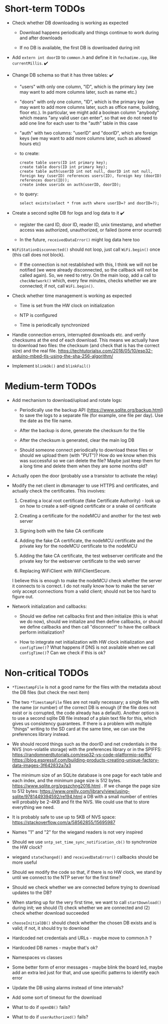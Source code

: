 # Short-term TODOs

 * Check whether DB downloading is working as expected 

   - Download happens periodically and things continue to work during and
     after downloads

   - If no DB is available, the first DB is downloaded during init

 * Add `extern int doorID` to `common.h` and define it in `fechadime.cpp`, 
   like `currentMillis`. :heavy_check_mark:

 * Change DB schema so that it has three tables: :heavy_check_mark:

   - "users" with only one column, "ID", which is the primary key (we may
     want to add more columns later, such as name etc.)

   - "doors" with only one column, "ID", which is the primary key (we may
     want to add more columns later, such as office name, building, floor
     etc.). In particular, we might add a boolean column "anybody" which
     means "any valid user can enter", so that we do not need to add one
     line for each user to the "auth" table in this case

   - "auth" with two columns: "userID" and "doorID", which are foreign keys
     (we may want to add more columns later, such as allowed hours etc)

   - to create:
     ```
     create table users(ID int primary key);
     create table doors(ID int primary key);
     create table auth(userID int not null, doorID int not null, foreign key (userID) references users(ID), foreign key (doorID) references doors(ID));
     create index useridx on auth(userID, doorID);
     ```

   - to query:
     ```
     select exists(select * from auth where userID=? and doorID=?);
     ```

 * Create a second sqlite DB for logs and log data to it  :heavy_check_mark:

   - register the card ID, door ID, reader ID, unix timestamp, and whether
     access was authorized, unauthorized, or failed (some error ocurred)

   - In the future, `receivedDataError()` might log data here too

 * `WiFiStationDisconnected()` should not loop, just call `WiFi.begin()`
    once (this call does not block).

    - If the connection is not restablished with this, I think we will not
      be notified (we were already disconnected, so the callback will not
      be called again). So, we need to retry. On the main loop, add a call
      to `checkNetwork()` which, every few minutes, checks whether we are
      connected; if not, call `WiFi.begin()`.

 * Check whether time management is working as expected

   - Time is set from the HW clock on initialization

   - NTP is configured

   - Time is periodically synchronized

 * Handle connection errors, interrupted downloads etc. and verify
   checksums at the end of each download. This means we actually
   have to download two files: the checksum (and check that is
   has the correct size) and the real file.
   https://techtutorialsx.com/2018/05/10/esp32-arduino-mbed-tls-using-the-sha-256-algorithm/

 * Implement `blinkOk()` and `blinkFail()`

# Medium-term TODOs

 * Add mechanism to download/upload and rotate logs:

   - Periodically use the backup API (https://www.sqlite.org/backup.html)
     to save the logs to a separate file (for example, one file per day).
     Use the date as the file name.

   - After the backup is done, generate the checksum for the file

   - After the checksum is generated, clear the main log DB

   - Should someone connect periodically to download these files or
     should we upload them (with "PUT")? How do we know when this
     was successful so we can delete the file? Maybe just keep them
     for a long time and delete them when they are some months old?

 * Actually open the door (probably use a transistor to activate the
   relay)

 * Modify the net client in dbmanager to use HTTPS and certificates, and
   actually check the certificates. This involves:

   1. Creating a local root certificate (fake Certificate Authority) -
      look up on how to create a self-signed certificate or a snake oil
      certificate

   2. Creating a certificate for the nodeMCU and another for the test web
      server

   3. Signing both with the fake CA certificate

   4. Adding the fake CA certificate, the nodeMCU certificate and the
      private key for the nodeMCU certificate to the nodeMCU

   5. Adding the fake CA certificate, the test webserver certificate and
      the private key for the webserver certificate to the web server

   6. Replacing WiFiClient with WiFiClientSecure.

   I believe this is enough to make the nodeMCU check whether the server
   it connects to is correct. I do not really know how to make the server
   only accept connections from a valid client; should not be too hard to
   figure out.

 * Network initialization and callbacks:

   - Should we define net callbacks first and then initialize (this is
     what we do now), should we initialize and then define callbacks,
     or should we define callbacks and then call "disconnect" to have
     the callback perform initialization?

   - How to integrate net initialization with HW clock initialization
     and `configTime()`? What happens if DNS is not available when we
     call `configTime()`? Can we check if this is ok?

# Non-critical TODOs

 * `*TimestampFile` is not a good name for the files with the metadata
   about the DB files (but check the next item)

 * The two `*TimestampFile` files are not really necessary; a single file
   with the name (or number) of the correct DB is enough (if the file does
   not exist or is corrupted, the code already has a default). Another
   option is to use a second sqlite DB file instead of a plain text file
   for this, which gives us consistency guarantees. If there is a problem
   with multiple "things" writing to the SD card at the same time, we
   can use the preferences library instead.

 * We should record things such as the doorID and net credentials in the
   NVS (non-volatile storage) with the preferences library or in the SPIFFS:
   https://randomnerdtutorials.com/esp32-vs-code-platformio-spiffs/
   https://blog.espressif.com/building-products-creating-unique-factory-data-images-3f642832a7a3

 * The minimum size of an SQLite database is one page for each table and
   each index, and the minimum page size is 512 bytes.
   https://www.sqlite.org/pgszchng2016.html . If we change the page size
   to 512 bytes:
   https://www.oreilly.com/library/view/using-sqlite/9781449394592/re194.html
   a DB with a small number of entries will probably be 2-4KB and fit
   the NVS. We could use that to store everything we need.

 * It is probably safe to use up to 5KB of NVS space:
   https://stackoverflow.com/a/58562855/15695987

 * Names "1" and "2" for the wiegand readers is not very inspired

 * Should we use `sntp_set_time_sync_notification_cb()` to synchronize
   the HW clock?

 * wiegand `stateChanged()` and `receivedDataError()` callbacks should
   be more useful

 * Should we modify the code so that, if there is no HW clock, we
   stand by until we connect to the NTP server for the first time?

 * Should we check whether we are connected before trying to download
   updates to the DB?

 * When starting up for the very first time, we want to call `startDownload()`
   during init; we should (1) check whether we are connected and (2)
   check whether download succeeded

 * `chooseInitialDB()` should check whether the chosen DB exists and
   is valid; if not, it should try to download

 * Hardcoded net credentials and URLs - maybe move to common.h ?

 * Hardcoded DB names - maybe that's ok?

 * Namespaces vs classes

 * Some better form of error messages - maybe blink the board led,
   maybe add an extra led just for that, and use specific patterns
   to identify each error

 * Update the DB using alarms instead of time intervals?

 * Add some sort of timeout for the download

 * What to do if `openDB()` fails?

 * What to do if `userAuthorized()` fails?

